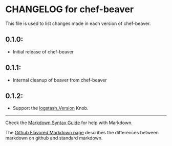 # CHANGELOG for chef-beaver

This file is used to list changes made in each version of chef-beaver.

## 0.1.0:

* Initial release of chef-beaver

## 0.1.1:

* Internal cleanup of beaver from chef-beaver

## 0.1.2:

* Support the [logstash_Version](https://github.com/josegonzalez/beaver/pull/194) Knob.


- - -
Check the [Markdown Syntax Guide](http://daringfireball.net/projects/markdown/syntax) for help with Markdown.

The [Github Flavored Markdown page](http://github.github.com/github-flavored-markdown/) describes the differences between markdown on github and standard markdown.
